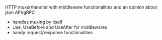 HTTP muxer/handler with middleware functionalities and an opinion about json
API/gRPC

- handles muxing by itself
- Use, UseBefore and UseAfter for middlewares
- handy request/response functionalities
